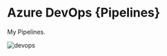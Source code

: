 # Azure DevOps {Pipelines}
My Pipelines.


![devops](https://user-images.githubusercontent.com/68653187/225767840-bd0bbb4c-505f-49a0-8f9e-3d14c3c1c96e.png)
